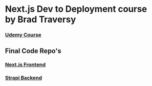 # Next.js Dev to Deployment course by Brad Traversy
### [Udemy Course](https://www.udemy.com/course/nextjs-dev-to-deployment/)

## Final Code Repo's
### [Next.js Frontend](https://github.com/bradtraversy/dj-events-frontend)
### [Strapi Backend](https://github.com/bradtraversy/dj-events-backend)